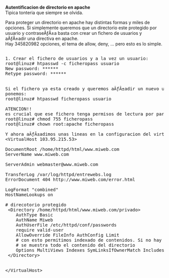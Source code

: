 <b>Autentificacion de directorio en apache</b><br>
Tipica tonteria que siempre se olvida.<br>

Para proteger un directorio en apache hay distintas formas y miles de opciones.
Si simplemente queremos que un directorio este protegido por usuario y contraseÃƒÂ±a
basta con crear un fichero de usuarios y aÃƒÂ±adir una directiva en apache.<br>
Hay 345820982 opciones, el tema de allow, deny, ... pero esto es lo simple.<br>

<pre>

1. Crear el fichero de usuarios y a la vez un usuario:
root@linuz# htpasswd -c ficheropass usuario
New password: ******
Retype password: ******


Si el fichero ya esta creado y queremos aÃƒÂ±adir un nuevo usuario y modificar un password
ponemos:
root@linuz# htpasswd ficheropass usuario

ATENCION!! 
es crucial que ese fichero tenga permisos de lectura por parte del usuario apache o httpd:
root@linuz# chmod 755 ficheropass
root@linuz# chown root:apache ficheropass

Y ahora aÃƒÂ±adimos unas lineas en la configuracion del virtualhost:
&lt;VirtualHost 103.95.215.53&gt;

DocumentRoot /home/httpd/html/www.miweb.com
ServerName www.miweb.com

ServerAdmin webmaster@www.miweb.com

TransferLog /var/log/httpd/entrewebs.log
ErrorDocument 404 http://www.miweb.com/error.html

LogFormat "combined"
HostNameLookups on

# direcotorio protegido
 &lt;Directory /home/httpd/html/www.miweb.com/privado&gt;
    AuthType Basic
    AuthName Miweb
    AuthUserFile /etc/httpd/conf/passwords
    require valid-user
    AllowOverride FileInfo AuthConfig Limit
    # con esto permitimos indexado de contenidos. Si no hay pagina por defecto
    # se muestra todo el contenido del directorio
    Options MultiViews Indexes SymLinksIfOwnerMatch IncludesNoExec
 &lt;/Directory&gt;


&lt;/VirtualHost&gt;

</pre>